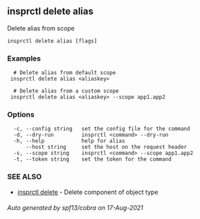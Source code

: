## insprctl delete alias

Delete alias from scope

```
insprctl delete alias [flags]
```

### Examples

```
  # Delete alias from default scope
 insprctl delete alias <aliaskey>

  # Delete alias from a custom scope
 insprctl delete alias <aliaskey> --scope app1.app2

```

### Options

```
  -c, --config string   set the config file for the command
  -d, --dry-run         insprctl <command> --dry-run
  -h, --help            help for alias
      --host string     set the host on the request header
  -s, --scope string    insprctl <command> --scope app1.app2
  -t, --token string    set the token for the command
```

### SEE ALSO

* [insprctl delete](insprctl_delete.md)	 - Delete component of object type

###### Auto generated by spf13/cobra on 17-Aug-2021

